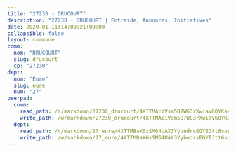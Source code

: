 ```yaml
---
title: "27230 - DRUCOURT"
description: "27230 - DRUCOURT | Entraide, Annonces, Initiatives"
date: 2020-01-11T14:09:21+09:00
collapsible: false
layout: commune
comm:
  nom: "DRUCOURT"
  slug: drucourt
  cp: "27230"
dept:
  nom: "Eure"
  slug: eure
  num: "27"
peerpad:
  comm:
    read_path: /r/markdown/27230_drucourt/4XTTMAciVsm5Q7WG3rXwiaV6QYKaVvW62KZD9NN126xp1ZV6b
    write_path: /w/markdown/27230_drucourt/4XTTMAciVsm5Q7WG3rXwiaV6QYKaVvW62KZD9NN126xp1ZV6b-K3TgUBGNrEhiFgQwwaBt73uSacrgVmFJTQoYxvmSvWMNtkVnt784jvBt8BEeqGJAmrBgkC3ejU6jcQh7r87MzfyEiWzwyiMJLNxARdRyMpT5GQccDXekfmC3xitQqVyuxdyCo9nb
  dept:
    read_path: /r/markdown/27_eure/4XTTMBaX6xSM64UAX3YybedrsEGYEJtt6vopdQsPEFtGijgwg
    write_path: /w/markdown/27_eure/4XTTMBaX6xSM64UAX3YybedrsEGYEJtt6vopdQsPEFtGijgwg-K3TgUmjy61Gu7ZFzjoVmiacXP2Rc4pq6sxVCYUX3mFQZWQw9yCKsEoAMagtuW4jJTYhK96DsWW4cPmZLagvQNZ34BscGcu4btrtJibt18c1mpqofaWe6Q3RartDiuMTjY7NrsH4r
---
```



